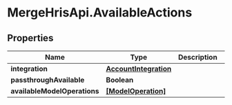 # MergeHrisApi.AvailableActions

## Properties

Name | Type | Description | Notes
------------ | ------------- | ------------- | -------------
**integration** | [**AccountIntegration**](AccountIntegration.md) |  | 
**passthroughAvailable** | **Boolean** |  | 
**availableModelOperations** | [**[ModelOperation]**](ModelOperation.md) |  | [optional] 


